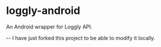loggly-android
==============

An Android wrapper for Loggly API.

--
I have just forked this project to be able to modify it locally. 


